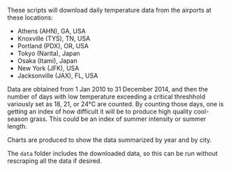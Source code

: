 These scripts will download daily temperature data from the airports at these locations:

* Athens (AHN), GA, USA
* Knoxville (TYS), TN, USA
* Portland (PDX), OR, USA
* Tokyo (Narita), Japan
* Osaka (Itami), Japan
* New York (JFK), USA
* Jacksonville (JAX), FL, USA

Data are obtained from 1 Jan 2010 to 31 December 2014, and then the number of days with low temperature exceeding a critical threshhold variously set as 18, 21, or 24°C are counted. By counting those days, one is getting an index of how difficult it will be to produce high quality cool-season grass. This could be an index of summer intensity or summer length.

Charts are produced to show the data summarized by year and by city.

The `data` folder includes the downloaded data, so this can be run without rescraping all the data if desired.